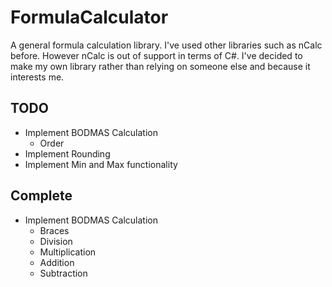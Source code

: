 # FormulaCalculator
A general formula calculation library. I've used other libraries such as nCalc before.  However nCalc is out of support in terms of C#.  I've decided to make my own library rather than relying on someone else and because it interests me.

## TODO
- Implement BODMAS Calculation
    - Order
- Implement Rounding
- Implement Min and Max functionality

## Complete
- Implement BODMAS Calculation
    - Braces
    - Division
    - Multiplication
    - Addition
    - Subtraction	